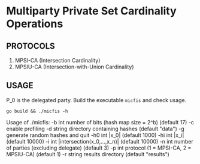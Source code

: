 # Multiparty Private Set Cardinality Operations

## PROTOCOLS
1. MPSI-CA (Intersection Cardinality)
2. MPSIU-CA (Intersection-with-Union Cardinality)

## USAGE
P_0 is the delegated party. Build the executable `micfis` and check usage.
```
go build && ./micfis -h

```
Usage of ./micfis:
  -b int
        number of bits (hash map size = 2^b) (default 17)
  -c    enable profiling
  -d string
        directory containing hashes (default "data")
  -g    generate random hashes and quit
  -h0 int
        |x_0| (default 1000)
  -hi int
        |x_i| (default 10000)
  -i int
        |intersection(x_0,...,x_n)| (default 10000)
  -n int
        number of parties (excluding delegate) (default 3)
  -p int
        protocol (1 = MPSI-CA, 2 = MPSIU-CA) (default 1)
  -r string
        results directory (default "results")
```